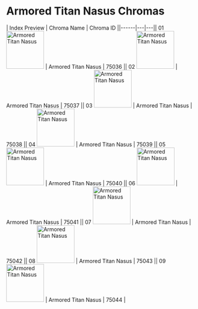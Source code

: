 # Armored Titan Nasus Chromas

| Index  Preview | Chroma Name | Chroma ID ||------|---|---|| 01  <img src='https://raw.communitydragon.org/latest/plugins/rcp-be-lol-game-data/global/default/v1/champion-chroma-images/75/75036.png' alt='Armored Titan Nasus' width='100'> | Armored Titan Nasus | 75036 || 02  <img src='https://raw.communitydragon.org/latest/plugins/rcp-be-lol-game-data/global/default/v1/champion-chroma-images/75/75037.png' alt='Armored Titan Nasus' width='100'> | Armored Titan Nasus | 75037 || 03  <img src='https://raw.communitydragon.org/latest/plugins/rcp-be-lol-game-data/global/default/v1/champion-chroma-images/75/75038.png' alt='Armored Titan Nasus' width='100'> | Armored Titan Nasus | 75038 || 04  <img src='https://raw.communitydragon.org/latest/plugins/rcp-be-lol-game-data/global/default/v1/champion-chroma-images/75/75039.png' alt='Armored Titan Nasus' width='100'> | Armored Titan Nasus | 75039 || 05  <img src='https://raw.communitydragon.org/latest/plugins/rcp-be-lol-game-data/global/default/v1/champion-chroma-images/75/75040.png' alt='Armored Titan Nasus' width='100'> | Armored Titan Nasus | 75040 || 06  <img src='https://raw.communitydragon.org/latest/plugins/rcp-be-lol-game-data/global/default/v1/champion-chroma-images/75/75041.png' alt='Armored Titan Nasus' width='100'> | Armored Titan Nasus | 75041 || 07  <img src='https://raw.communitydragon.org/latest/plugins/rcp-be-lol-game-data/global/default/v1/champion-chroma-images/75/75042.png' alt='Armored Titan Nasus' width='100'> | Armored Titan Nasus | 75042 || 08  <img src='https://raw.communitydragon.org/latest/plugins/rcp-be-lol-game-data/global/default/v1/champion-chroma-images/75/75043.png' alt='Armored Titan Nasus' width='100'> | Armored Titan Nasus | 75043 || 09  <img src='https://raw.communitydragon.org/latest/plugins/rcp-be-lol-game-data/global/default/v1/champion-chroma-images/75/75044.png' alt='Armored Titan Nasus' width='100'> | Armored Titan Nasus | 75044 |